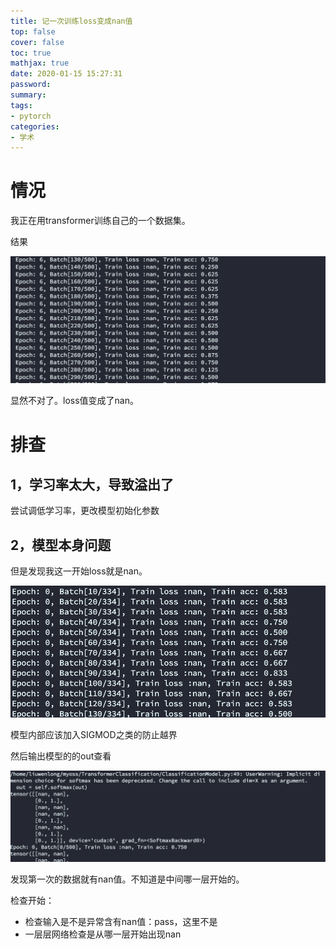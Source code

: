 ```yaml
---
title: 记一次训练loss变成nan值
top: false
cover: false
toc: true
mathjax: true
date: 2020-01-15 15:27:31
password:
summary:
tags:
- pytorch
categories:
- 学术
---
```

# 情况

我正在用transformer训练自己的一个数据集。

结果

![image-20230113225050509](https://raw.githubusercontent.com/kengerlwl/kengerlwl.github.io/master/image/230e647f418926abc0ab069056ffffcc/f01a7096b9af0e7a9bd59545b305176c.png)



显然不对了。loss值变成了nan。



# 排查



## 1，学习率太大，导致溢出了

尝试调低学习率，更改模型初始化参数





## 2，模型本身问题

但是发现我这一开始loss就是nan。

![image-20230113225244523](https://raw.githubusercontent.com/kengerlwl/kengerlwl.github.io/master/image/230e647f418926abc0ab069056ffffcc/e940bd1bfb7e3ff654485b6b43fa0cb2.png)

模型内部应该加入SIGMOD之类的防止越界



然后输出模型的的out查看

![image-20230113230413317](https://raw.githubusercontent.com/kengerlwl/kengerlwl.github.io/master/image/230e647f418926abc0ab069056ffffcc/91eb7485cd11e2576e3159d19da24927.png)

发现第一次的数据就有nan值。不知道是中间哪一层开始的。



检查开始：

- 检查输入是不是异常含有nan值：pass，这里不是
- 一层层网络检查是从哪一层开始出现nan